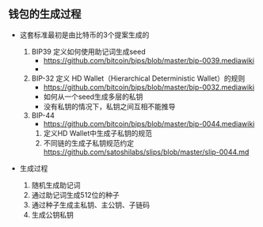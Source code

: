## 钱包的生成过程
- 这套标准最初是由比特币的3个提案生成的
    1. BIP39 定义如何使用助记词生成seed
        - https://github.com/bitcoin/bips/blob/master/bip-0039.mediawiki
        - 
    2. BIP-32 定义 HD Wallet（Hierarchical Deterministic Wallet）的规则
        - https://github.com/bitcoin/bips/blob/master/bip-0032.mediawiki
        - 如何从一个seed生成多层的私钥
        - 没有私钥的情况下，私钥之间互相不能推导
    3. BIP-44 
        - https://github.com/bitcoin/bips/blob/master/bip-0044.mediawiki
        1. 定义HD Wallet中生成子私钥的规范
        2. 不同链的生成子私钥规范约定 https://github.com/satoshilabs/slips/blob/master/slip-0044.md

- 生成过程
    1. 随机生成助记词
    2. 通过助记词生成512位的种子
    3. 通过种子生成主私钥、主公钥、子链码
    4. 生成公钥私钥